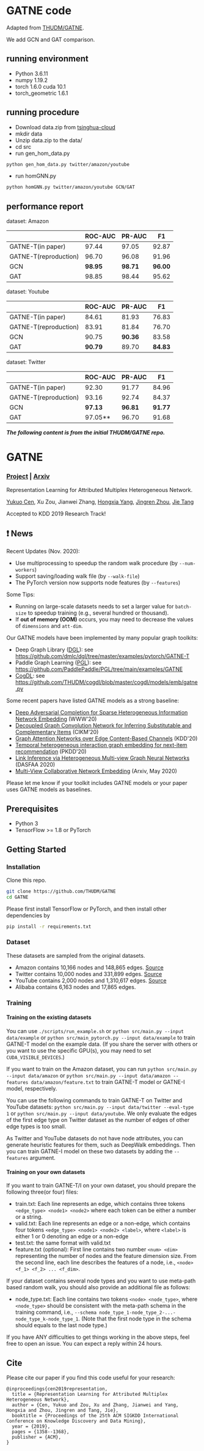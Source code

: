 # GATNE code

Adapted from [THUDM/GATNE](git@github.com/THUDM/GATNE).

We add GCN and GAT comparison.

## running environment

* Python 3.6.11
* numpy 1.19.2
* torch 1.6.0 cuda 10.1
* torch_geometric 1.6.1

## running procedure

* Download data.zip from [tsinghua-cloud](https://cloud.tsinghua.edu.cn/d/9d5d74a6d1884919a0be/)
* mkdir data
* Unzip data.zip to the data/
* cd src
* run gen_hom_data.py
```bash
python gen_hom_data.py twitter/amazon/youtube
```
* run homGNN.py
```bash
python homGNN.py twitter/amazon/youtube GCN/GAT
```

## performance report
dataset: Amazon   

|                      |     ROC-AUC   |    PR-AUC     | F1 |
| ---------------------- | --------- | --------- | --------- |
| GATNE-T(in paper)   | 97.44     | 97.05   | 92.87  |
| GATNE-T(reproduction)   | 96.70     | 96.08   | 91.96  |
| GCN        | **98.95** | **98.71**|  **96.00** |
| GAT        | 98.85 | 98.44|  95.62 |


dataset: Youtube

|                      |     ROC-AUC   |    PR-AUC     | F1 |
| ---------------------- | --------- | --------- | --------- |
| GATNE-T(in paper)   |84.61     | 81.93   | 76.83  |
| GATNE-T(reproduction)   | 83.91     | 81.84   | 76.70  |
| GCN        |  90.75 | **90.36**|  83.58 |
| GAT        |  **90.79** | 89.70|  **84.83** |

dataset: Twitter  

|                      |     ROC-AUC   |    PR-AUC     | F1 |
| ---------------------- | --------- | --------- | --------- |
| GATNE-T(in paper)   | 92.30    | 91.77   | 84.96  |
| GATNE-T(reproduction)   | 93.16     | 92.74   | 84.37  |
| GCN        |  **97.13** | **96.81** |  **91.77** |
| GAT        |  97.05** | 96.70 |  91.68 |

***The following content is from the initial THUDM/GATNE repo.***

# GATNE

### [Project](https://sites.google.com/view/gatne) | [Arxiv](https://arxiv.org/abs/1905.01669)

Representation Learning for Attributed Multiplex Heterogeneous Network.

[Yukuo Cen](https://sites.google.com/view/yukuocen), Xu Zou, Jianwei Zhang, [Hongxia Yang](https://sites.google.com/site/hystatistics/home), [Jingren Zhou](http://www.cs.columbia.edu/~jrzhou/), [Jie Tang](http://keg.cs.tsinghua.edu.cn/jietang/)

Accepted to KDD 2019 Research Track!

## ❗ News

Recent Updates (Nov. 2020):
- Use multiprocessing to speedup the random walk procedure (by `--num-workers`)
- Support saving/loading walk file (by `--walk-file`)
- The PyTorch version now supports node features (by `--features`)

Some Tips:
- Running on large-scale datasets needs to set a larger value for `batch-size` to speedup training (e.g., several hundred or thousand).
- If **out of memory (OOM)** occurs, you may need to decrease the values of `dimensions` and `att-dim`.

Our GATNE models have been implemented by many popular graph toolkits:
- Deep Graph Library ([DGL](https://github.com/dmlc/dgl)): see https://github.com/dmlc/dgl/tree/master/examples/pytorch/GATNE-T 
- Paddle Graph Learning ([PGL](https://github.com/PaddlePaddle/PGL)): see https://github.com/PaddlePaddle/PGL/tree/main/examples/GATNE
- [CogDL](https://github.com/THUDM/cogdl): see https://github.com/THUDM/cogdl/blob/master/cogdl/models/emb/gatne.py

Some recent papers have listed GATNE models as a strong baseline:
- [Deep Adversarial Completion for Sparse Heterogeneous Information Network Embedding](https://dl.acm.org/doi/pdf/10.1145/3366423.3380134) (WWW'20)
- [Decoupled Graph Convolution Network for Inferring Substitutable and Complementary Items](https://dl.acm.org/doi/pdf/10.1145/3340531.3412695) (CIKM'20)
- [Graph Attention Networks over Edge Content-Based Channels](https://dl.acm.org/doi/pdf/10.1145/3394486.3403233) (KDD'20)
- [Temporal heterogeneous interaction graph embedding for next-item recommendation](http://shichuan.org/doc/84.pdf) (PKDD'20)
- [Link Inference via Heterogeneous Multi-view Graph Neural Networks](https://link.springer.com/chapter/10.1007/978-3-030-59410-7_48) (DASFAA 2020)
- [Multi-View Collaborative Network Embedding](https://arxiv.org/pdf/2005.08189.pdf) (Arxiv, May 2020)

Please let me know if your toolkit includes GATNE models or your paper uses GATNE models as baselines. 

## Prerequisites

- Python 3
- TensorFlow >= 1.8 or PyTorch

## Getting Started

### Installation

Clone this repo.

```bash
git clone https://github.com/THUDM/GATNE
cd GATNE
```

Please first install TensorFlow or PyTorch, and then install other dependencies by

```bash
pip install -r requirements.txt
```

### Dataset

These datasets are sampled from the original datasets.

- Amazon contains 10,166 nodes and 148,865 edges. [Source](http://jmcauley.ucsd.edu/data/amazon)
- Twitter contains 10,000 nodes and 331,899 edges. [Source](https://snap.stanford.edu/data/higgs-twitter.html)
- YouTube contains 2,000 nodes and 1,310,617 edges. [Source](http://socialcomputing.asu.edu/datasets/YouTube)
- Alibaba contains 6,163 nodes and 17,865 edges.

### Training

#### Training on the existing datasets

You can use `./scripts/run_example.sh` or `python src/main.py --input data/example` or `python src/main_pytorch.py --input data/example` to train GATNE-T model on the example data. (If you share the server with others or you want to use the specific GPU(s), you may need to set `CUDA_VISIBLE_DEVICES`.) 

If you want to train on the Amazon dataset, you can run `python src/main.py --input data/amazon` or `python src/main.py --input data/amazon --features data/amazon/feature.txt` to train GATNE-T model or GATNE-I model, respectively. 

You can use the following commands to train GATNE-T on Twitter and YouTube datasets: `python src/main.py --input data/twitter --eval-type 1` or `python src/main.py --input data/youtube`. We only evaluate the edges of the first edge type on Twitter dataset as the number of edges of other edge types is too small.

As Twitter and YouTube datasets do not have node attributes, you can generate heuristic features for them, such as DeepWalk embeddings. Then you can train GATNE-I model on these two datasets by adding the `--features` argument.

#### Training on your own datasets

If you want to train GATNE-T/I on your own dataset, you should prepare the following three(or four) files:
- train.txt: Each line represents an edge, which contains three tokens `<edge_type> <node1> <node2>` where each token can be either a number or a string.
- valid.txt: Each line represents an edge or a non-edge, which contains four tokens `<edge_type> <node1> <node2> <label>`, where `<label>` is either 1 or 0 denoting an edge or a non-edge
- test.txt: the same format with valid.txt
- feature.txt (optional): First line contains two number `<num> <dim>` representing the number of nodes and the feature dimension size. From the second line, each line describes the features of a node, i.e., `<node> <f_1> <f_2> ... <f_dim>`.

If your dataset contains several node types and you want to use meta-path based random walk, you should also provide an additional file as follows:
- node_type.txt: Each line contains two tokens `<node> <node_type>`, where `<node_type>` should be consistent with the meta-path schema in the training command, i.e., `--schema node_type_1-node_type_2-...-node_type_k-node_type_1`. (Note that the first node type in the schema should equals to the last node type.)


If you have ANY difficulties to get things working in the above steps, feel free to open an issue. You can expect a reply within 24 hours.

## Cite

Please cite our paper if you find this code useful for your research:

```
@inproceedings{cen2019representation,
  title = {Representation Learning for Attributed Multiplex Heterogeneous Network},
  author = {Cen, Yukuo and Zou, Xu and Zhang, Jianwei and Yang, Hongxia and Zhou, Jingren and Tang, Jie},
  booktitle = {Proceedings of the 25th ACM SIGKDD International Conference on Knowledge Discovery and Data Mining},
  year = {2019},
  pages = {1358--1368},
  publisher = {ACM},
}
```